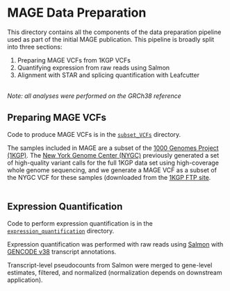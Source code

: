 # MAGE Data Preparation

This directory contains all the components of the data preparation pipeline used as part of the initial MAGE publication. This pipeline is broadly split into three sections:
1. Preparing MAGE VCFs from 1KGP VCFs
2. Quantifying expression from raw reads using Salmon
3. Alignment with STAR and splicing quantification with Leafcutter<br><br>

*Note: all analyses were performed on the GRCh38 reference*

## Preparing MAGE VCFs

Code to produce MAGE VCFs is in the [`subset_VCFs`](subset_VCFs/) directory.

The samples included in MAGE are a subset of the [1000 Genomes Project (1KGP)](https://doi.org/10.1038/nature15393). The [New York Genome Center (NYGC)](https://doi.org/10.1016/j.cell.2022.08.004) previously generated a set of high-quality variant calls for the full 1KGP data set using high-coverage whole genome sequencing, and we generate a MAGE VCF as a subset of the NYGC VCF for these samples (downloaded from the [1KGP FTP site](http://ftp.1000genomes.ebi.ac.uk/vol1/ftp/data_collections/1000G_2504_high_coverage/working/20201028_3202_phased/).<br><br>

## Expression Quantification

Code to perform expression quantification is in the [`expression_quantification`](expression_quantification/) directory.

Expression quantification was performed with raw reads using [Salmon](https://combine-lab.github.io/salmon/) with [GENCODE v38](https://www.gencodegenes.org/human/release_38.html) transcript annotations.

Transcript-level pseudocounts from Salmon were merged to gene-level estimates, filtered, and normalized (normalization depends on downstream application).
